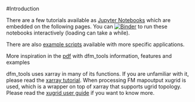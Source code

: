 #Introduction

There are a few tutorials available as [Jupyter Notebooks](https://github.com/Deltares/dfm_tools/blob/main/docs/notebooks) which are embedded on the following pages. You can [![Binder](https://mybinder.org/badge_logo.svg)](https://mybinder.org/v2/gh/Deltares/dfm_tools/HEAD?urlpath=/tree/docs/notebooks) to run these notebooks interactively (loading can take a while).

There are also [example scripts](https://github.com/Deltares/dfm_tools/tree/main/tests/examples) available with more specific applications.

More inspiration in the [pdf](https://nbviewer.org/github/Deltares/dfm_tools/raw/pptx/docs/dfm_tools.pdf?flush_cache=true) with dfm_tools information, features and examples

dfm_tools uses xarray in many of its functions. If you are unfamiliar with it, please read the [xarray tutorial](https://tutorial.xarray.dev/overview/xarray-in-45-min.html). When processing FM mapoutput xugrid is used, which is a wrapper on top of xarray that supports ugrid topology. Please read the [xugrid user guide](https://deltares.github.io/xugrid/user_guide.html) if you want to know more.
